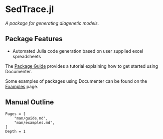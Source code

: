# SedTrace.jl
*A package for generating diagenetic models.*

## Package Features
- Automated Julia code generation based on user supplied excel spreadsheets

The [Package Guide](@ref) provides a tutorial explaining how to get started using Documenter.

Some examples of packages using Documenter can be found on the [Examples](@ref) page.

## Manual Outline

```@contents
Pages = [
    "man/guide.md",
    "man/examples.md",
]
Depth = 1
```


